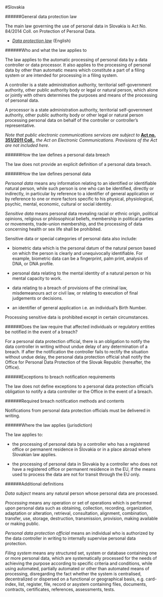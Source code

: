 #Slovakia


######General data protection law



The main law governing the use of personal data in Slovakia is Act No. 84/2014 Coll. on Protection of Personal Data.



-   [*Data protection law*](http://ec.europa.eu/justice/policies/privacy/docs/implementation/slovakia_428_02_en.pdf) (English)



######Who and what the law applies to



The law applies to the automatic processing of personal data by a data controller or data processor. It also applies to the processing of personal data by other than automatic means which constitute a part of a filing system or are intended for processing in a filing system.



A controller is a state administration authority, territorial self-government authority, other public authority body or legal or natural person, which alone or jointly with others determines the purposes and means of the processing of personal data.



A processor is a state administration authority, territorial self-government authority, other public authority body or other legal or natural person processing personal data on behalf of the controller or controller’s representative.



*Note that public electronic communications services are subject to* [**Act no. 351/2011 Coll.**](http://www.google.com/url?sa=t&rct=j&q=&esrc=s&source=web&cd=1&ved=0CCAQFjAA&url=http%3A%2F%2Fwww.teleoff.gov.sk%2Fdata%2Ffiles%2F22211.pdf&ei=iWzuVNDWB4vXoASE2IBA&usg=AFQjCNEzOrmwMzsfA4dFm1nOLTHuUcflGA&bvm=bv.87073126,d.cGU)*, the Act on Electronic Communications. Provisions of the Act are not included here.*



######How the law defines a personal data breach



The law does not provide an explicit definition of a personal data breach.



######How the law defines personal data



*Personal data* means any information relating to an identified or identifiable natural person, while such person is one who can be identified, directly or indirectly, in particular by reference to a identifier of general application or by reference to one or more factors specific to his physical, physiological, psychic, mental, economic, cultural or social identity.



*Sensitive data* means personal data revealing racial or ethnic origin, political opinions, religious or philosophical beliefs, membership in political parties or movements, trade-union membership, and the processing of data concerning health or sex life shall be prohibited.



Sensitive data or special categories of personal data also include:



-   biometric data which is the personal datum of the natural person based on which the person is clearly and unequivocally identifiable. For example, biometric data can be a fingerprint, palm print, analysis of DNA, or DNA profile.





-   personal data relating to the mental identity of a natural person or his mental capacity to work.





-   data relating to a breach of provisions of the criminal law, misdemeanours act or civil law, or relating to execution of final judgements or decisions.





-   an identifier of general application i.e. an individual’s Birth Number.



Processing sensitive data is prohibited except in certain circumstances.



######Does the law require that affected individuals or regulatory entities be notified in the event of a breach?



For a personal data protection official, there is an obligation to notify the data controller in writing without undue delay of any determination of a breach. If after the notification the controller fails to rectify the situation without undue delay, the personal data protection official shall notify the Office for Personal Data Protection of the Slovak Republic (hereafter, the Office).



######Exceptions to breach notification requirements



The law does not define exceptions to a personal data protection official’s obligation to notify a data controller or the Office in the event of a breach.



######Required breach notification methods and contents



Notifications from personal data protection officials must be delivered in writing.



######Where the law applies (jurisdiction)



The law applies to:



-   the processing of personal data by a controller who has a registered office or permanent residence in Slovakia or in a place abroad where Slovakian law applies.





-   the processing of personal data in Slovakia by a controller who does not have a registered office or permanent residence in the EU, if the means used to process the data are not for transit through the EU only.



######Additional definitions



*Data subject* means any natural person whose personal data are processed.



*Processing* means any operation or set of operations which is performed upon personal data such as obtaining, collection, recording, organization, adaptation or alteration, retrieval, consultation, alignment, combination, transfer, use, storage, destruction, transmission, provision, making available or making public.



*Personal data protection official* means an individual who is authorized by the data controller in writing to internally supervise personal data protection.



*Filing system* means any structured set, system or database containing one or more personal data, which are systematically processed for the needs of achieving the purpose according to specific criteria and conditions, while using automated, partially automated or other than automated means of processing, disregarding the fact whether the system is centralised, decentralized or dispersed on a functional or geographical basis, e.g. card- index, list, register, file, record or asystem containing files, documents, contracts, certificates, references, assessments, tests.

